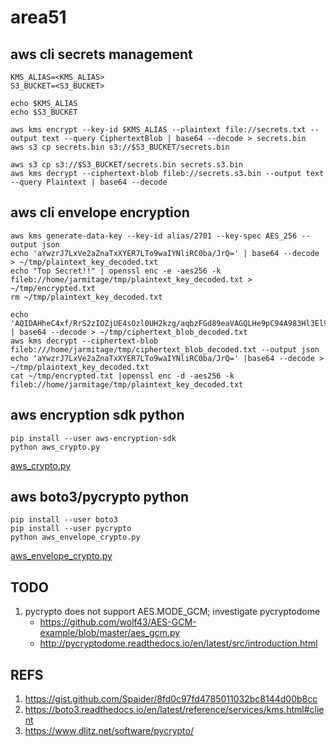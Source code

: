 # area51

## aws cli secrets management
```
KMS_ALIAS=<KMS_ALIAS>
S3_BUCKET=<S3_BUCKET>

echo $KMS_ALIAS
echo $S3_BUCKET

aws kms encrypt --key-id $KMS_ALIAS --plaintext file://secrets.txt --output text --query CiphertextBlob | base64 --decode > secrets.bin
aws s3 cp secrets.bin s3://$S3_BUCKET/secrets.bin

aws s3 cp s3://$S3_BUCKET/secrets.bin secrets.s3.bin
aws kms decrypt --ciphertext-blob fileb://secrets.s3.bin --output text --query Plaintext | base64 --decode

```

## aws cli envelope encryption
```
aws kms generate-data-key --key-id alias/2701 --key-spec AES_256 --output json
echo 'aYwzrJ7LxVe2aZnaTxXYER7LTo9waIYNliRC0ba/JrQ=' | base64 --decode > ~/tmp/plaintext_key_decoded.txt
echo "Top Secret!!" | openssl enc -e -aes256 -k fileb://home/jarmitage/tmp/plaintext_key_decoded.txt > ~/tmp/encrypted.txt
rm ~/tmp/plaintext_key_decoded.txt

echo 'AQIDAHheC4xf/RrS2zIOZjUE4sOzl0UH2kzg/aqbzFGd89eaVAGQLHe9pC94A983Hl3El9lLAAAAfjB8BgkqhkiG9w0BBwagbzBtAgEAMGgGCSqGSIb3DQEHATAeBglghkgBZQMEAS4wEQQMBSlMOHtyiNTUX7rTAgEQgDt9eE5mv9K2UfCSz5rrvMom9YLbi8G+tQIC1/qYM7WJZ8ukNGTZ9dHo8DGJhJaNmELd2p+QI8h/LTj9XQ==' | base64 --decode > ~/tmp/ciphertext_blob_decoded.txt
aws kms decrypt --ciphertext-blob fileb:///home/jarmitage/tmp/ciphertext_blob_decoded.txt --output json
echo 'aYwzrJ7LxVe2aZnaTxXYER7LTo9waIYNliRC0ba/JrQ=' |base64 --decode > ~/tmp/plaintext_key_decoded.txt
cat ~/tmp/encrypted.txt |openssl enc -d -aes256 -k fileb://home/jarmitage/tmp/plaintext_key_decoded.txt

```

## aws encryption sdk python
```
pip install --user aws-encryption-sdk
python aws_crypto.py
```
[aws_crypto.py](aws_crypto.py)

## aws boto3/pycrypto python
```
pip install --user boto3
pip install --user pycrypto
python aws_envelope_crypto.py
```
[aws_envelope_crypto.py](aws_envelope_crypto.py)

## TODO
1. pycrypto does not support AES.MODE_GCM; investigate pycryptodome
    * https://github.com/wolf43/AES-GCM-example/blob/master/aes_gcm.py
    * http://pycryptodome.readthedocs.io/en/latest/src/introduction.html

## REFS
1. https://gist.github.com/Spaider/8fd0c97fd4785011032bc8144d00b8cc
2. https://boto3.readthedocs.io/en/latest/reference/services/kms.html#client
3. https://www.dlitz.net/software/pycrypto/
